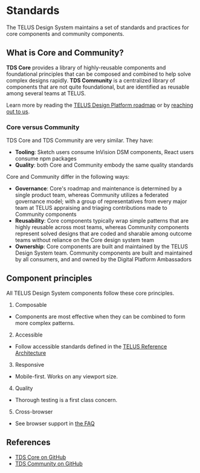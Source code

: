 # Standards

The TELUS Design System maintains a set of standards and practices for core components and community components.

## What is Core and Community?

**TDS Core** provides a library of highly-reusable components and foundational principles that can be composed and combined to help solve
complex designs rapidly. **TDS Community** is a centralized library of components that are not quite foundational, but are
identified as reusable among several teams at TELUS.

Learn more by reading the [TELUS Design Platform roadmap](../roadmap.md) or by [reaching out to us](../contact.md).

### Core versus Community

TDS Core and TDS Community are very similar. They have:

- **Tooling**: Sketch users consume InVision DSM components, React users consume npm packages
- **Quality**: both Core and Community embody the same quality standards

Core and Community differ in the following ways:

- **Governance**: Core's roadmap and maintenance is determined by a single product team, whereas Community utilizes a federated governance model;
  with a group of representatives from every major team at TELUS appraising and triaging contributions made to Community components
- **Reusability**: Core components typically wrap simple patterns that are highly reusable across most teams, whereas Community components
  represent solved designs that are coded and sharable among outcome teams without reliance on the Core design system team
- **Ownership**: Core components are built and maintained by the TELUS Design System team. Community components are built and maintained by all consumers, and and owned by the Digital Platform Ambassadors
  <!-- TODO: add link to digital platform ambassadors -->

## Component principles

All TELUS Design System components follow these core principles.

<!-- prettier-ignore-start -->

1. Composable
  - Components are most effective when they can be combined to form more complex patterns.
2. Accessible
  - Follow accessible standards defined in the [TELUS Reference Architecture](https://github.com/telus/reference-architecture/blob/61520d0e05da6fe8d78247fef3ecc6d266b7b186/development/accessibility.md)
3. Responsive
  - Mobile-first. Works on any viewport size.
4. Quality
  - Thorough testing is a first class concern.
5. Cross-browser
  - See browser support in [the FAQ](faq.md#what-browsers-does-tds-support)

<!-- prettier-ignore-end -->

## References

- [TDS Core on GitHub](https://github.com/telus/tds-core)
- [TDS Community on GitHub](https://github.com/telus/tds-community)
